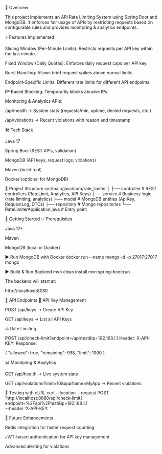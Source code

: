 📌 Overview

This project implements an API Rate Limiting System using Spring Boot and MongoDB.
It enforces fair usage of APIs by restricting requests based on configurable rules and provides monitoring & analytics endpoints.

⚡ Features Implemented

Sliding Window (Per-Minute Limits): Restricts requests per API key within the last minute.

Fixed Window (Daily Quotas): Enforces daily request caps per API key.

Burst Handling: Allows brief request spikes above normal limits.

Endpoint-Specific Limits: Different rate limits for different API endpoints.

IP-Based Blocking: Temporarily blocks abusive IPs.

Monitoring & Analytics APIs:

/api/health → System stats (requests/min, uptime, denied requests, etc.)

/api/violations → Recent violations with reason and timestamp

🛠 Tech Stack

Java 17

Spring Boot (REST APIs, validation)

MongoDB (API keys, request logs, violations)

Maven (build tool)

Docker (optional for MongoDB)

📂 Project Structure
src/main/java/com/rate_limiter
│
├── controller         # REST controllers (RateLimit, Analytics, API Keys)
├── service            # Business logic (rate limiting, analytics)
├── model              # MongoDB entities (ApiKey, RequestLog, DTOs)
├── repository         # Mongo repositories
└── RateLimiterApplication.java  # Entry point

🚀 Getting Started
✅ Prerequisites

Java 17+

Maven

MongoDB (local or Docker)

▶️ Run MongoDB with Docker
docker run --name mongo -d -p 27017:27017 mongo

▶️ Build & Run Backend
mvn clean install
mvn spring-boot:run


The backend will start at:

http://localhost:8080

📡 API Endpoints
🔑 API Key Management

POST /api/keys → Create API Key

GET /api/keys → List all API Keys

⚖️ Rate Limiting

POST /api/check-limit?endpoint=/api/test&ip=192.168.1.1
Header: X-API-KEY: <your-api-key>
Response:

{
  "allowed": true,
  "remaining": 998,
  "limit": 1000
}

📊 Monitoring & Analytics

GET /api/health → Live system stats

GET /api/violations?limit=10&appName=MyApp → Recent violations

🧪 Testing with cURL
curl --location --request POST 'http://localhost:8080/api/check-limit?endpoint=%2Fapi%2Ftest&ip=192.168.1.1' \
--header 'X-API-KEY: <your-api-key>'

🚀 Future Enhancements

Redis integration for faster request counting

JWT-based authentication for API key management

Advanced alerting for violations

